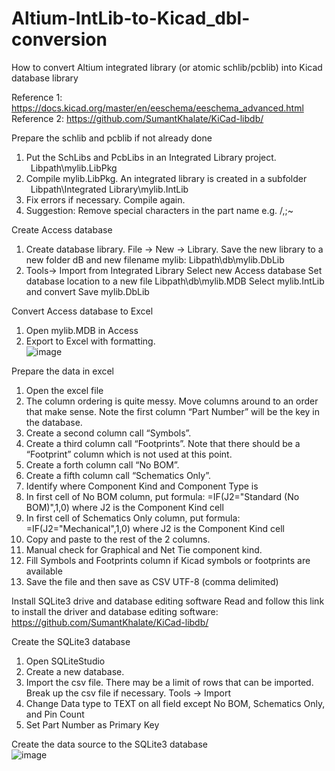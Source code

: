 # Altium-IntLib-to-Kicad_dbl-conversion
How to convert Altium integrated library (or atomic schlib/pcblib) into Kicad database library

Reference 1: https://docs.kicad.org/master/en/eeschema/eeschema_advanced.html  
Reference 2: https://github.com/SumantKhalate/KiCad-libdb/  

Prepare the schlib and pcblib if not already done  
1. Put the SchLibs and PcbLibs in an Integrated Library project.  
 &ensp;Libpath\mylib.LibPkg
2. Compile mylib.LibPkg.  An integrated library is created in a subfolder  
 &ensp;Libpath\Integrated Library\mylib.IntLib
3. Fix errors if necessary.  Compile again.
4. Suggestion: Remove special characters in the part name e.g. \/,;~

Create Access database
1. Create database library.
	File -> New -> Library.  Save the new library to a new folder dB and new filename mylib:
Libpath\db\mylib.DbLib
2. Tools-> Import from Integrated Library
	Select new Access database
	Set database location to a new file 
Libpath\db\mylib.MDB
	Select mylib.IntLib and convert
	Save mylib.DbLib

Convert Access database to Excel
1. Open mylib.MDB in Access
2. Export to Excel with formatting.  
 ![image](https://github.com/mryokai/Altium-IntLib-to-Kicad_dbl-conversion/assets/136013177/d7918847-3525-4fb5-b37b-a4015e1dc836)


Prepare the data in excel
1. Open the excel file
2. The column ordering is quite messy.  Move columns around to an order that make sense.  Note the first column “Part Number” will be the key in the database.
3. Create a second column call “Symbols”.
4. Create a third column call “Footprints”. Note that there should be a “Footprint” column which is not used at this point.
5. Create a forth column call “No BOM”.
6. Create a fifth column call “Schematics Only”.
7. Identify where Component Kind and Component Type is
8. In first cell of No BOM column, put formula:
	=IF(J2="Standard (No BOM)",1,0)	where J2 is the Component Kind cell
9. In first cell of Schematics Only column, put formula:
  =IF(J2="Mechanical",1,0) 		where J2 is the Component Kind cell
10. Copy and paste to the rest of the 2 columns.
11. Manual check for Graphical and Net Tie component kind.
12. Fill Symbols and Footprints column if Kicad symbols or footprints are available
13. Save the file and then save as CSV UTF-8 (comma delimited)

Install SQLite3 drive and database editing software
Read and follow this link to install the driver and database editing software:
https://github.com/SumantKhalate/KiCad-libdb/

Create the SQLite3 database
1. Open SQLiteStudio
2. Create a new database.
3. Import the csv file.  There may be a limit of rows that can be imported.  Break up the csv file if necessary.
	Tools -> Import
4. Change Data type to TEXT on all field except No BOM, Schematics Only, and Pin Count
5. Set Part Number as Primary Key

Create the data source to the SQLite3 database  
 ![image](https://github.com/mryokai/Altium-IntLib-to-Kicad_dbl-conversion/assets/136013177/619e6e1d-5bb8-4559-8c4d-fa884dcff2c3)




